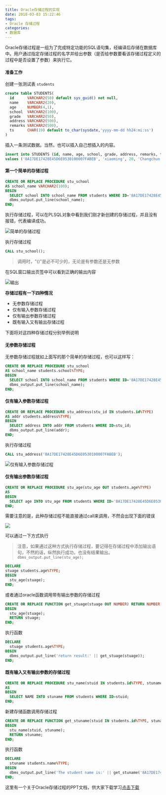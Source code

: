 ```yaml
---
title: Oracle存储过程的实现
date: 2018-03-03 15:22:46
tags:
- Oracle 存储过程
categories:
- 数据库
---
```


Oracle存储过程是一组为了完成特定功能的SQL语句集，经编译后存储在数据库中。用户通过指定存储过程的名字并给出参数（是否给参数要看该存储过程定义的过程中是否设置了参数）来执行它。

<!-- more -->

#### 准备工作

创建一张测试表 `students`

```sql
create table STUDENTS(
  id      VARCHAR2(50) default sys_guid() not null,
  name    VARCHAR2(20),
  age     NUMBER(4,1),
  school  VARCHAR2(100),
  grade   VARCHAR2(50),
  address VARCHAR2(500),
  remarks VARCHAR2(500),
  ts      CHAR(19) default to_char(sysdate,'yyyy-mm-dd hh24:mi:ss')
)
```

插入一条测试数据。当然，也可以插入自己想插入的内容。

```sql
insert into STUDENTS (id, name, age, school, grade, address, remarks, ts)
values ('8A17DE17428E45D6E0530100007FABEB', 'xiaoming', 20, 'Changchun University of Architecture', 'Junior', 'Changchun, Jilin', null, '2019-06-12 11:07:57');
```

#### 第一个简单的存储过程

```sql
CREATE OR REPLACE PROCEDURE stu_school
AS school_name VARCHAR2(100);
BEGIN
  SELECT school INTO school_name FROM students WHERE ID='8A17DE17428E45D6E0530100007FABEB';
  dbms_output.put_line(school_name);
END;
```
执行存储过程，可以在PLSQL对象中看到我们刚才新创建的存储过程，并且没有报错，代表编译成功。

![简单的存储过程](TIM20190612114117.png)

执行存储过程

```sql
CALL stu_school();
```
> 调用时，"()"是必不可少的，无论是有参数还是无参数

在SQL窗口输出页签中可以看到正确的输出内容

![输出](TIM20190612114535.png)

**存储过程有一下四种情况**
- 无参数存储过程
- 仅有输入参数存储过程
- 仅有输出参数存储过程
- 既有输入又有输出存储过程

下面将对这四种存储过程分别举例说明

#### 无参数存储过程

无参数存储过程就如上面写的那个简单的存储过程，也可以这样写：

```sql
CREATE OR REPLACE PROCEDURE stu_school
AS school_name students.school%TYPE;
BEGIN
  SELECT school INTO school_name FROM students WHERE ID='8A17DE17428E45D6E0530100007FABEB';
  dbms_output.put_line(school_name);
END;
```

#### 仅有输入参数存储过程

```sql
CREATE OR REPLACE PROCEDURE stu_address(stu_id IN students.id%TYPE)
AS addr students.address%TYPE;
BEGIN
  SELECT address INTO addr FROM students WHERE ID=stu_id;
  dbms_output.put_line(addr);
END;
```

执行存储过程

```sql
CALL stu_address('8A17DE17428E45D6E0530100007FABEB');
```
![仅有输入参数存储过程](TIM20190612121128.png)

#### 仅有输出参数存储过程

```sql
CREATE OR REPLACE PROCEDURE stu_age(stu_age OUT students.age%TYPE)
AS
BEGIN
  SELECT age INTO stu_age FROM students WHERE ID='8A17DE17428E45D6E0530100007FABEB';
END;
```

需要注意的是，此种存储过程不能直接通过call来调用，不然会出现下面的错误

![](TIM20190612142651.png)

可以通过一下方式执行

> 注意，如果通过这种方式执行存储过程，要记得在存储过程中添加输出语句，不然的话，纵然执行成功，也没有结果输出。
> `dbms_output.put_line(stu_age);`

```sql
DECLARE
stuage students.age%TYPE;
BEGIN
  stu_age(stuage);
END;
```

或者通过oracle函数调用带有输出参数的存储过程

```sql
CREATE OR REPLACE FUNCTION get_stuage(stuage OUT NUMBER) RETURN NUMBER IS
BEGIN
  stu_age(stuage);
  RETURN stuage;
END;
```
执行函数

```sql
DECLARE
  stuage students.age%TYPE;
BEGIN
  dbms_output.put_line('return result:' || get_stuage(stuage));
END;

```

#### 既有输入又有输出参数的存储过程

```sql
CREATE OR REPLACE PROCEDURE stu_name(stuid IN students.id%TYPE, stuname OUT students.name%TYPE)
AS
BEGIN 
  SELECT NAME INTO stuname FROM students WHERE ID=stuid;
END;
```

新建存储函数调用存储过程

```sql
CREATE OR REPLACE FUNCTION get_stuname(stuid IN students.id%TYPE, stuname OUT students.name%TYPE) RETURN VARCHAR2 IS
BEGIN
  stu_name(stuid, stuname);
  RETURN stuname;
END;
```

执行函数

```sql
DECLARE
  stuname students.name%TYPE;
BEGIN
  dbms_output.put_line('The student name is:' || get_stuname('8A17DE17428E45D6E0530100007FABEB', stuname));
END;

```
这里有一个关于Oracle存储过程的PPT文档，供大家下载学习[点击下载](oracle存储过程.ppt)
